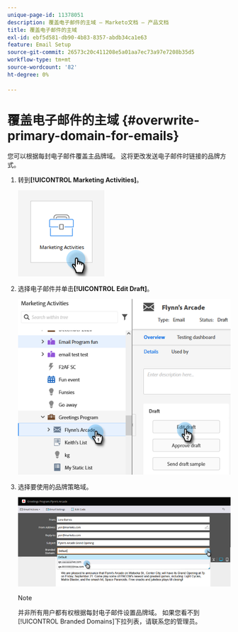 ```yaml
---
unique-page-id: 11378051
description: 覆盖电子邮件的主域 — Marketo文档 — 产品文档
title: 覆盖电子邮件的主域
exl-id: ebf5d581-db90-4b83-8357-abdb34ca1e63
feature: Email Setup
source-git-commit: 26573c20c411208e5a01aa7ec73a97e7208b35d5
workflow-type: tm+mt
source-wordcount: '82'
ht-degree: 0%

---
```


# 覆盖电子邮件的主域 {#overwrite-primary-domain-for-emails}

您可以根据每封电子邮件覆盖主品牌域。 这将更改发送电子邮件时链接的品牌方式。

1. 转到&#x200B;**[!UICONTROL Marketing Activities]**。

   ![](assets/overwrite-primary-domain-for-emails-1.png)

1. 选择电子邮件并单击&#x200B;**[!UICONTROL Edit Draft]**。

   ![](assets/overwrite-primary-domain-for-emails-2.png)

1. 选择要使用的品牌策略域。

   ![](assets/overwrite-primary-domain-for-emails-3.png)

   >[!NOTE]
   >
   >并非所有用户都有权根据每封电子邮件设置品牌域。 如果您看不到[!UICONTROL Branded Domains]下拉列表，请联系您的管理员。
